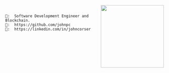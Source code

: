 
<img align='right' src='https://user-images.githubusercontent.com/5713670/87202985-820dcb80-c2b6-11ea-9f56-7ec461c497c3.gif' width='200'>

```

🏢:  Software Development Engineer and Blockchain.
🐙:  https://github.com/johnpc
💼:  https://linkedin.com/in/johncorser
```